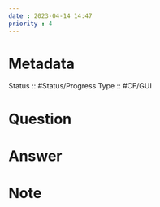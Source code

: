 ```yaml
---
date : 2023-04-14 14:47
priority : 4
---
```

# Metadata
Status :: #Status/Progress 
Type :: #CF/GUI 
# Question
# Answer
# Note
